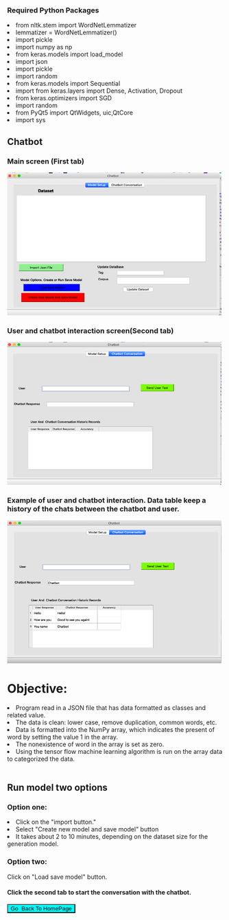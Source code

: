 

<!DOCTYPE html>

<html>
<body>


    
    


<h3>Required Python Packages</h3>
    <lu> 
        <li>from nltk.stem import WordNetLemmatizer</li>
        <li>lemmatizer = WordNetLemmatizer()</li>
        <li>import pickle</li>
        <li>import numpy as np</li>
        <li>from keras.models import load_model</li>
        <li>import json</li>
        <li>import pickle</li>
        <li>import random</li>
        <li>from keras.models import Sequential</li>
        <li>import from keras.layers import Dense, Activation, Dropout</li>
        <li>from keras.optimizers import SGD</li>
        <li>import random</li>
        <li>from PyQt5 import QtWidgets, uic,QtCore</li>
        <li>import sys</li>
        </lu>



<h2>Chatbot</h2>
<h3> Main screen (First tab)   </h3>
<img src="../images/chatbot/tab1.png" alt="Trulli" width="500" height="333">
<h3> User and chatbot interaction screen(Second tab) </h3>
<img src="../images/chatbot/tab2.png" alt="Trulli" width="500" height="333">
<h3>Example of user and chatbot interaction. Data table keep a history of the chats between the chatbot and user. </h3>
<img src="../images/chatbot/chat_conv.png" alt="Trulli" width="500" height="333">



<h1>Objective:</h1>
<lu>

<li> Program read in a JSON file that has data formatted as classes and related value.</li>
<li> The data is clean: lower case, remove duplication, common words, etc.</li>
<li> Data is formatted into the NumPy array, which indicates the present of word by setting the value 1 in the array.</li> 
<li> The nonexistence of word in the array is set as zero.</li>
<li>Using the tensor flow machine learning algorithm is run on the array data to categorized the data. </li>
</lu>
 <br>

 
 <h2>Run model two options</h2>

   
 <h3> Option one:</h3>


   <lu>
    <li > Click on the "import button."</li>
     <li>Select "Create new model and save model" button</li>
     <li>It takes about 2 to  10  minutes, depending on the dataset size for the generation model.</li>
    </lu>
 
 <h3>Option two:</h3>
 Click on "Load save model" button.
 
 
 <h4> Click the second tab to start the conversation with the chatbot.</h4> 
</p>





<input  style="width:160;height:124; background-color:aqua"  type="button" onclick="location.href='https:/clarkec77.github.io';" value="Go  Back To HomePage" />

</body>
</html>
